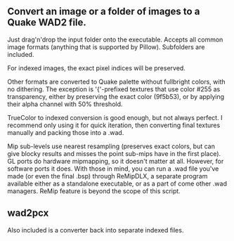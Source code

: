 ## Convert an image or a folder of images to a Quake WAD2 file.

Just drag'n'drop the input folder onto the executable. Accepts all common image formats (anything that is supported by Pillow). Subfolders are included.

For indexed images, the exact pixel indices will be preserved.

Other formats are converted to Quake palette without fullbright colors, with no dithering. The exception is '{'-prefixed textures that use color #255 as transparency, either by preserving the exact color (9f5b53), or by applying their alpha channel with 50% threshold.

TrueColor to indexed conversion is good enough, but not always perfect. I recommend only using it for quick iteration, then converting final textures manually and packing those into a .wad.

Mip sub-levels use nearest resampling (preserves exact colors, but can give blocky results and misses the point sub-mips have in the first place). GL ports do hardware mipmapping, so it doesn't matter at all. However, for software ports it does. With those in mind, you can run a .wad file you've made (or even the final .bsp) through ReMipDLX, a separate program available either as a standalone executable, or as a part of come other .wad managers. ReMip feature is beyond the scope of this script.

## wad2pcx

Also included is a converter back into separate indexed files.
